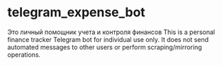# telegram_expense_bot
Это личный помощник учета и контроля финансов
This is a personal finance tracker Telegram bot for individual use only. It does not send automated messages to other users or perform scraping/mirroring operations.
